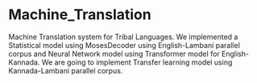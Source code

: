 # Machine_Translation

Machine Translation system for Tribal Languages. We implemented a Statistical model using MosesDecoder using English-Lambani parallel corpus and Neural Network
model using Transformer model for English-Kannada. We are going to implement Transfer learning model using Kannada-Lambani parallel corpus. 
